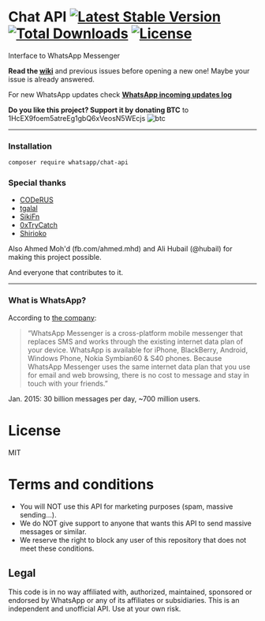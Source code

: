 # Chat API [![Latest Stable Version](https://poser.pugx.org/whatsapp/chat-api/v/stable)](https://packagist.org/packages/whatsapp/chat-api) [![Total Downloads](https://poser.pugx.org/whatsapp/chat-api/downloads)](https://packagist.org/packages/whatsapp/chat-api) [![License](https://poser.pugx.org/whatsapp/chat-api/license)](https://packagist.org/packages/whatsapp/chat-api)

Interface to WhatsApp Messenger

**Read the [wiki](https://github.com/WHAnonymous/Chat-API/wiki)** and previous issues before opening a new one! Maybe your issue is already answered.

For new WhatsApp updates check **[WhatsApp incoming updates log](https://github.com/WHAnonymous/Chat-API/wiki/WhatsApp-incoming-updates)**

**Do you like this project? Support it by donating BTC** to 1HcEX9foem5atreEg1gbQ6xVeosN5WEcjs ![btc](http://www.montrealbitcoin.com/img/favicon.ico)

----------
### Installation

```sh
composer require whatsapp/chat-api
```

### Special thanks

- [CODeRUS](https://github.com/CODeRUS)
- [tgalal](https://github.com/tgalal)
- [SikiFn](https://github.com/SikiFn)
- [0xTryCatch](https://github.com/0xTryCatch)
- [Shirioko](https://github.com/shirioko)

Also Ahmed Moh'd (fb.com/ahmed.mhd) and Ali Hubail (@hubail) for making this project possible.

And everyone that contributes to it.

----------

### What is WhatsApp?
According to [the company](http://www.whatsapp.com/):

> “WhatsApp Messenger is a cross-platform mobile messenger that replaces SMS and works through the existing internet data plan of your device. WhatsApp is available for iPhone, BlackBerry, Android, Windows Phone, Nokia Symbian60 & S40 phones. Because WhatsApp Messenger uses the same internet data plan that you use for email and web browsing, there is no cost to message and stay in touch with your friends.”

Jan. 2015: 30 billion messages per day, ~700 million users.

# License

MIT

# Terms and conditions

- You will NOT use this API for marketing purposes (spam, massive sending...).
- We do NOT give support to anyone that wants this API to send massive messages or similar.
- We reserve the right to block any user of this repository that does not meet these conditions.

## Legal

This code is in no way affiliated with, authorized, maintained, sponsored or endorsed by WhatsApp or any of its affiliates or subsidiaries. This is an independent and unofficial API. Use at your own risk.